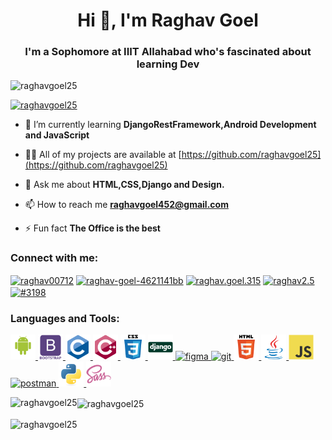 <h1 align="center">Hi 👋, I'm Raghav Goel</h1>
<h3 align="center">I'm a Sophomore at IIIT Allahabad who's fascinated about learning Dev</h3>

<p align="left"> <img src="https://komarev.com/ghpvc/?username=raghavgoel25&label=Profile%20views&color=0e75b6&style=flat" alt="raghavgoel25" /> </p>

<p align="left"> <a href="https://github.com/ryo-ma/github-profile-trophy"><img src="https://github-profile-trophy.vercel.app/?username=raghavgoel25&theme=radical" alt="raghavgoel25" /></a> </p>

- 🌱 I’m currently learning **DjangoRestFramework,Android Development and JavaScript**

- 👨‍💻 All of my projects are available at [https://github.com/raghavgoel25](https://github.com/raghavgoel25)

- 💬 Ask me about **HTML,CSS,Django and Design.**

- 📫 How to reach me **raghavgoel452@gmail.com**

- ⚡ Fun fact **The Office is the best**

<h3 align="left">Connect with me:</h3>
<p align="left">
<a href="https://twitter.com/raghav00712" target="blank"><img align="center" src="https://raw.githubusercontent.com/rahuldkjain/github-profile-readme-generator/master/src/images/icons/Social/twitter.svg" alt="raghav00712" height="30" width="40" /></a>
<a href="https://linkedin.com/in/raghav-goel-4621141bb" target="blank"><img align="center" src="https://raw.githubusercontent.com/rahuldkjain/github-profile-readme-generator/master/src/images/icons/Social/linked-in-alt.svg" alt="raghav-goel-4621141bb" height="30" width="40" /></a>
<a href="https://fb.com/raghav.goel.315" target="blank"><img align="center" src="https://raw.githubusercontent.com/rahuldkjain/github-profile-readme-generator/master/src/images/icons/Social/facebook.svg" alt="raghav.goel.315" height="30" width="40" /></a>
<a href="https://instagram.com/raghav2.5" target="blank"><img align="center" src="https://raw.githubusercontent.com/rahuldkjain/github-profile-readme-generator/master/src/images/icons/Social/instagram.svg" alt="raghav2.5" height="30" width="40" /></a>
<a href="https://discord.gg/#3198" target="blank"><img align="center" src="https://raw.githubusercontent.com/rahuldkjain/github-profile-readme-generator/master/src/images/icons/Social/discord.svg" alt="#3198" height="30" width="40" /></a>
</p>

<h3 align="left">Languages and Tools:</h3>
<p align="left"> <a href="https://developer.android.com" target="_blank"> <img src="https://raw.githubusercontent.com/devicons/devicon/master/icons/android/android-original-wordmark.svg" alt="android" width="40" height="40"/> </a> <a href="https://getbootstrap.com" target="_blank"> <img src="https://raw.githubusercontent.com/devicons/devicon/master/icons/bootstrap/bootstrap-plain-wordmark.svg" alt="bootstrap" width="40" height="40"/> </a> <a href="https://www.cprogramming.com/" target="_blank"> <img src="https://raw.githubusercontent.com/devicons/devicon/master/icons/c/c-original.svg" alt="c" width="40" height="40"/> </a> <a href="https://www.w3schools.com/cpp/" target="_blank"> <img src="https://raw.githubusercontent.com/devicons/devicon/master/icons/cplusplus/cplusplus-original.svg" alt="cplusplus" width="40" height="40"/> </a> <a href="https://www.w3schools.com/css/" target="_blank"> <img src="https://raw.githubusercontent.com/devicons/devicon/master/icons/css3/css3-original-wordmark.svg" alt="css3" width="40" height="40"/> </a> <a href="https://www.djangoproject.com/" target="_blank"> <img src="https://raw.githubusercontent.com/devicons/devicon/master/icons/django/django-original.svg" alt="django" width="40" height="40"/> </a> <a href="https://www.figma.com/" target="_blank"> <img src="https://www.vectorlogo.zone/logos/figma/figma-icon.svg" alt="figma" width="40" height="40"/> </a> <a href="https://git-scm.com/" target="_blank"> <img src="https://www.vectorlogo.zone/logos/git-scm/git-scm-icon.svg" alt="git" width="40" height="40"/> </a> <a href="https://www.w3.org/html/" target="_blank"> <img src="https://raw.githubusercontent.com/devicons/devicon/master/icons/html5/html5-original-wordmark.svg" alt="html5" width="40" height="40"/> </a> <a href="https://www.java.com" target="_blank"> <img src="https://raw.githubusercontent.com/devicons/devicon/master/icons/java/java-original.svg" alt="java" width="40" height="40"/> </a> <a href="https://developer.mozilla.org/en-US/docs/Web/JavaScript" target="_blank"> <img src="https://raw.githubusercontent.com/devicons/devicon/master/icons/javascript/javascript-original.svg" alt="javascript" width="40" height="40"/> </a> <a href="https://postman.com" target="_blank"> <img src="https://www.vectorlogo.zone/logos/getpostman/getpostman-icon.svg" alt="postman" width="40" height="40"/> </a> <a href="https://www.python.org" target="_blank"> <img src="https://raw.githubusercontent.com/devicons/devicon/master/icons/python/python-original.svg" alt="python" width="40" height="40"/> </a> <a href="https://sass-lang.com" target="_blank"> <img src="https://raw.githubusercontent.com/devicons/devicon/master/icons/sass/sass-original.svg" alt="sass" width="40" height="40"/> </a> </p>

<p><img align="left" src="https://github-readme-stats.vercel.app/api/top-langs?username=raghavgoel25&theme=radical&show_icons=true&locale=en&layout=compact" alt="raghavgoel25" /></p>

<p><img align="center" src="https://github-readme-stats.vercel.app/api?username=raghavgoel25&theme=radical&show_icons=true&locale=en" alt="raghavgoel25" /></p>

<p><img align="center" src="https://github-readme-streak-stats.herokuapp.com/?user=raghavgoel25&theme=radical" alt="raghavgoel25" /></p>

